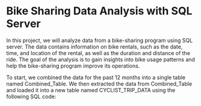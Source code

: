 # Bike Sharing Data Analysis with SQL Server
In this project, we will analyze data from a bike-sharing program using SQL server. The data contains information on bike rentals, such as the date, time, and location of the rental, as well as the duration and distance of the ride. The goal of the analysis is to gain insights into bike usage patterns and help the bike-sharing program improve its operations.

To start, we combined the data for the past 12 months into a single table named Combined_Table. We then extracted the data from Combined_Table and loaded it into a new table named CYCLIST_TRIP_DATA using the following SQL code:
